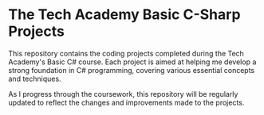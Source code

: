 # The Tech Academy Basic C-Sharp Projects

This repository contains the coding projects completed during the Tech Academy's Basic C# course. Each project is aimed at helping me develop a strong foundation in C# programming, covering various essential concepts and techniques. 

As I progress through the coursework, this repository will be regularly updated to reflect the changes and improvements made to the projects.
